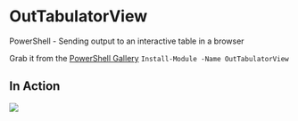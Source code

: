 # OutTabulatorView
PowerShell - Sending output to an interactive table in a browser

Grab it from the [PowerShell Gallery](https://www.powershellgallery.com/packages/OutTabulatorView)
`Install-Module -Name OutTabulatorView`

## In Action
![](https://raw.githubusercontent.com/dfinke/OutTabulatorView/master/images/otv.gif?token=AAEGunJ7iPFmCGiZRXph7UMcgyX8kyaNks5bFVEHwA%3D%3D)
